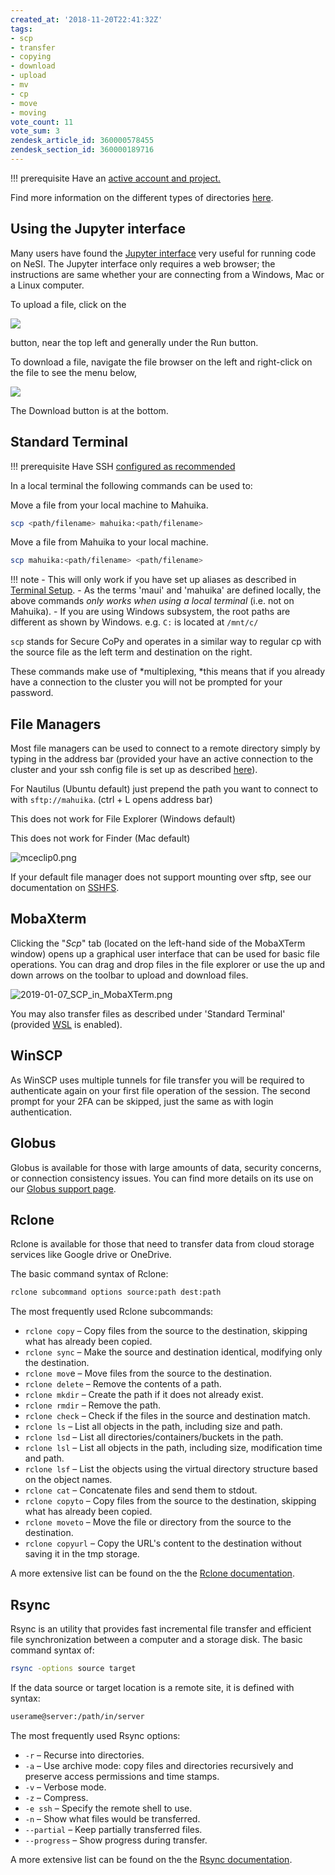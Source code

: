 ```yaml
---
created_at: '2018-11-20T22:41:32Z'
tags:
- scp
- transfer
- copying
- download
- upload
- mv
- cp
- move
- moving
vote_count: 11
vote_sum: 3
zendesk_article_id: 360000578455
zendesk_section_id: 360000189716
---
```


!!! prerequisite
    Have an [active account and project.](https://support.nesi.org.nz/hc/en-gb/sections/360000196195-Accounts-Projects)

Find more information on the different types of directories
[here](../../Storage/File_Systems_and_Quotas/NeSI_File_Systems_and_Quotas.md).

## Using the Jupyter interface

Many users have found the [Jupyter interface](../../Scientific_Computing/Interactive_computing_using_Jupyter/Jupyter_on_NeSI.md)
very useful for running code on NeSI. The Jupyter interface only
requires a web browser; the instructions are same whether your are
connecting from a Windows, Mac or a Linux computer.

To upload a file, click on the 

![](../../assets/images/Moving_files_to_and_from_the_cluster.png)

button, near the top left and generally under the Run button.

To download a file, navigate the file browser on the left and
right-click on the file to see the menu below,

![](../../assets/images/Moving_files_to_and_from_the_cluster_0.png)

The Download button is at the bottom.

## Standard Terminal

!!! prerequisite
    Have SSH [configured as recommended](https://support.nesi.org.nz/hc/en-gb/sections/360000189696)

In a local terminal the following commands can be used to:

Move a file from your local machine to Mahuika.

```bash
scp <path/filename> mahuika:<path/filename>
```

Move a file from Mahuika to your local machine.

```bash
scp mahuika:<path/filename> <path/filename>
```

!!! note
    - This will only work if you have set up aliases as described in
      [Terminal Setup](https://support.nesi.org.nz/hc/en-gb/articles/360000625535-Terminal-Setup-MacOS-Linux-).
    - As the terms 'maui' and 'mahuika' are defined locally, the above
      commands *only works when using a local terminal* (i.e. not on Mahuika).
    - If you are using Windows subsystem, the root paths are different
      as shown by Windows. e.g. `C:` is located at `/mnt/c/`

`scp` stands for Secure CoPy and operates in a similar way to regular cp
with the source file as the left term and destination on the right.

These commands make use of *multiplexing, *this means that if you
already have a connection to the cluster you will not be prompted for
your password.

## File Managers 

Most file managers can be used to connect to a remote directory simply
by typing in the address bar (provided your have an active connection to
the cluster and your ssh config file is set up as described
[here](../../Scientific_Computing/Terminal_Setup/Standard_Terminal_Setup.md)).

For Nautilus (Ubuntu default) just prepend the path you want to connect
to with `sftp://mahuika`. (ctrl + L opens address bar)

This does not work for File Explorer (Windows default)

This does not work for Finder (Mac default)

![mceclip0.png](../../assets/images/Moving_files_to_and_from_the_cluster_1.png)

If your default file manager does not support mounting over sftp, see
our documentation
on [SSHFS](../../General/FAQs/Can_I_use_SSHFS_to_mount_the_cluster_filesystem_on_my_local_machine.md).

## MobaXterm

Clicking the "*Scp*" tab (located on the left-hand side of the MobaXTerm
window) opens up a graphical user interface that can be used for basic
file operations. You can drag and drop files in the file explorer or use
the up and down arrows on the toolbar to upload and download files.

![2019-01-07\_SCP\_in\_MobaXTerm.png](../../assets/images/Moving_files_to_and_from_the_cluster_2.png)

You may also transfer files as described under 'Standard Terminal'
(provided
[WSL](../../Scientific_Computing/Terminal_Setup/Windows_Subsystem_for_Linux_WSL.md)
is enabled).

## WinSCP

As WinSCP uses multiple tunnels for file transfer you will be required
to authenticate again on your first file operation of the session. The
second prompt for your 2FA can be skipped, just the same as with login
authentication.

## Globus

Globus is available for those with large amounts of data, security
concerns, or connection consistency issues.
You can find more details on its use on our [Globus support
page](../../Storage/Data_Transfer_Services/Data_Transfer_using_Globus_V5.md).

## Rclone

Rclone is available for those that need to transfer data from cloud
storage services like Google drive or OneDrive.

The basic command syntax of Rclone:

```bash
rclone subcommand options source:path dest:path
```

The most frequently used Rclone subcommands:

- `rclone copy` – Copy files from the source to the destination, skipping what has already been copied.
- `rclone sync` – Make the source and destination identical, modifying only the destination.
- `rclone mov`e – Move files from the source to the destination.
- `rclone delete` – Remove the contents of a path.
- `rclone mkdir` – Create the path if it does not already exist.
- `rclone rmdir` – Remove the path.
- `rclone check` – Check if the files in the source and destination match.
- `rclone ls` – List all objects in the path, including size and path.
- `rclone lsd` – List all directories/containers/buckets in the path.
- `rclone lsl` – List all objects in the path, including size, modification time and path.
- `rclone lsf` – List the objects using the virtual directory structure based on the object names.
- `rclone cat` – Concatenate files and send them to stdout.
- `rclone copyto` – Copy files from the source to the destination, skipping what has already been copied.
- `rclone moveto` – Move the file or directory from the source to the destination.
- `rclone copyurl` – Copy the URL's content to the destination without saving it in the tmp storage.

A more extensive list can be found on the the [Rclone documentation](https://rclone.org/docs).

## Rsync

Rsync is an utility that provides fast incremental file transfer and
efficient file synchronization between a computer and a storage disk.
The basic command syntax of:

```bash
rsync -options source target
```

If the data source or target location is a remote site, it is defined
with syntax:

```txt
userame@server:/path/in/server
```

The most frequently used Rsync options:

- `-r` – Recurse into directories.
- `-a` – Use archive mode: copy files and directories recursively and preserve access permissions and time stamps.
- `-v` – Verbose mode.
- `-z` – Compress.
- `-e ssh` – Specify the remote shell to use.
- `-n` – Show what files would be transferred.
- `--partial` – Keep partially transferred files.
- `--progress` – Show progress during transfer.

A more extensive list can be found on the the [Rsync
documentation](https://download.samba.org/pub/rsync/rsync.1).
